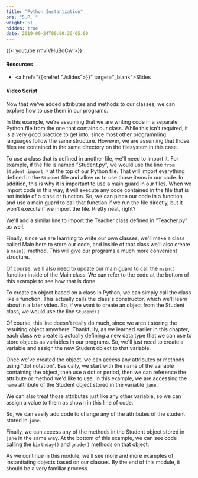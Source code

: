 ```yaml
---
title: "Python Instantiation"
pre: "5.P. "
weight: 51
hidden: true
date: 2019-09-24T00:00:26-05:00
---
```


{{< youtube rmvIVHuBdCw >}}

#### Resources

* <a href="{{<relref "./slides">}}" target="_blank">Slides</a>

#### Video Script

Now that we've added attributes and methods to our classes, we can explore how to use them in our programs.

In this example, we're assuming that we are writing code in a separate Python file from the one that contains our class. While this isn't required, it is a very good practice to get into, since most other programming languages follow the same structure. However, we are assuming that those files are contained in the same directory on the filesystem in this case.

To use a class that is defined in another file, we'll need to import it. For example, if the file is named "Student.py", we would use the line `from Student import *` at the top of our Python file. That will import everything defined in the `Student` file and allow us to use those items in our code. In addition, this is why it is important to use a main guard in our files. When we import code in this way, it will execute any code contained in the file that is not inside of a class or function. So, we can place our code in a function and use a main guard to call that function if we run the file directly, but it won't execute if we import the file. Pretty neat, right?

We'll add a similar line to import the Teacher class defined in "Teacher.py" as well.

Finally, since we are learning to write our own classes, we'll make a class called Main here to store our code, and inside of that class we'll also create a `main()` method. This will give our programs a much more convenient structure.

Of course, we'll also need to update our main guard to call the `main()` function inside of the Main class. We can refer to the code at the bottom of this example to see how that is done.

To create an object based on a class in Python, we can simply call the class like a function. This actually calls the class's constructor, which we'll learn about in a later video. So, if we want to create an object from the Student class, we would use the line `Student()`

Of course, this line doesn't really do much, since we aren't storing the resulting object anywhere. Thankfully, as we learned earlier in this chapter, each class we create is actually defining a new data type that we can use to store objects as variables in our programs. So, we'll just need to create a variable and assign the new Student object to that variable.

Once we've created the object, we can access any attributes or methods using "dot notation". Basically, we start with the name of the variable containing the object, then use a dot or period, then we can reference the attribute or method we'd like to use. In this example, we are accessing the `name` attribute of the Student object stored in the variable `jane`.

We can also treat those attributes just like any other variable, so we can assign a value to them as shown in this line of code.

So, we can easily add code to change any of the attributes of the student stored in `jane`.

Finally, we can access any of the methods in the Student object stored in `jane` in the same way. At the bottom of this example, we can see code calling the `birthday()` and `grade()` methods on that object.

As we continue in this module, we'll see more and more examples of instantiating objects based on our classes. By the end of this module, it should be a very familiar process.
